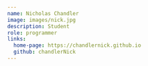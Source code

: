 ```yaml
---
name: Nicholas Chandler
image: images/nick.jpg
description: Student
role: programmer
links:
  home-page: https://chandlernick.github.io
  github: chandlerNick
---
```

